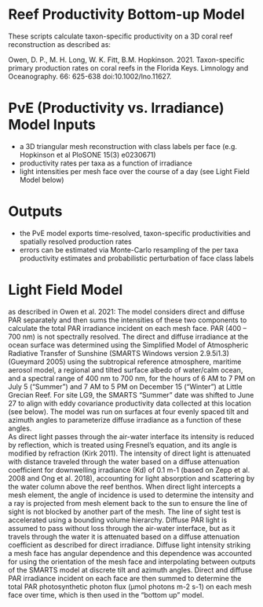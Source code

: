 # Reef Productivity Bottom-up Model
These scripts calculate taxon-specific productivity on a 3D coral reef reconstruction as described as: 

Owen, D. P., M. H. Long, W. K. Fitt, B.M. Hopkinson. 2021. Taxon-specific primary production rates on coral reefs in the Florida Keys. Limnology and Oceanography. 66: 625-638 doi:10.1002/lno.11627.

# PvE (Productivity vs. Irradiance) Model Inputs
- a 3D triangular mesh reconstruction with class labels per face (e.g. Hopkinson et al PloSONE 15(3) e0230671)
- productivity rates per taxa as a function of irradiance 
- light intensities per mesh face over the course of a day (see Light Field Model below)

# Outputs
- the PvE model exports time-resolved, taxon-specific productivities and spatially resolved production rates
- errors can be estimated via Monte-Carlo resampling of the per taxa productivity estimates and probabilistic perturbation of face class labels



# Light Field Model

as described in Owen et al. 2021: 
The model considers direct and diffuse PAR separately and then sums the intensities of these two components to calculate the total PAR irradiance incident on each mesh face. PAR (400 – 700 nm) is not spectrally resolved. The direct and diffuse irradiance at the ocean surface was determined using the Simplified Model of Atmospheric Radiative Transfer of Sunshine (SMARTS Windows version 2.9.5i1.3) (Gueymard 2005) using the subtropical reference atmosphere, maritime aerosol model, a regional and tilted surface albedo of water/calm ocean, and a spectral range of 400 nm to 700 nm, for the hours of 6 AM to 7 PM on July 5 (“Summer”) and 7 AM to 5 PM on December 15 (“Winter”) at Little Grecian Reef. For site LG9, the SMARTS “Summer” date was shifted to June 27 to align with eddy covariance productivity data collected at this location (see below). The model was run on surfaces at four evenly spaced tilt and azimuth angles to parameterize diffuse irradiance as a function of these angles.  
As direct light passes through the air-water interface its intensity is reduced by reflection, which is treated using Fresnel’s equation, and its angle is modified by refraction (Kirk 2011). The intensity of direct light is attenuated with distance traveled through the water based on a diffuse attenuation coefficient for downwelling irradiance (Kd) of 0.1 m-1 (based on Zepp et al. 2008 and Ong et al. 2018), accounting for light absorption and scattering by the water column above the reef benthos. When direct light intercepts a mesh element, the angle of incidence is used to determine the intensity and a ray is projected from mesh element back to the sun to ensure the line of sight is not blocked by another part of the mesh. The line of sight test is accelerated using a bounding volume hierarchy. 
Diffuse PAR light is assumed to pass without loss through the air-water interface, but as it travels through the water it is attenuated based on a diffuse attenuation coefficient as described for direct irradiance. Diffuse light intensity striking a mesh face has angular dependence and this dependence was accounted for using the orientation of the mesh face and interpolating between outputs of the SMARTS model at discrete tilt and azimuth angles.  Direct and diffuse PAR irradiance incident on each face are then summed to determine the total PAR photosynthetic photon flux (µmol photons m-2 s-1) on each mesh face over time, which is then used in the “bottom up” model.

